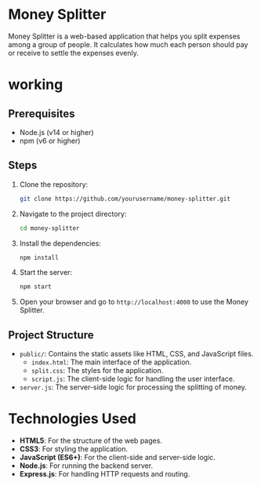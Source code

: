 # Money Splitter
Money Splitter is a web-based application that helps you split expenses among a group of people. It calculates how much each person should pay or receive to settle the expenses evenly.

# working 

## Prerequisites
- Node.js (v14 or higher)
- npm (v6 or higher)

## Steps
1. Clone the repository:
    ```bash
    git clone https://github.com/yourusername/money-splitter.git
    ```
2. Navigate to the project directory:
    ```bash
    cd money-splitter
    ```
3. Install the dependencies:
    ```bash
    npm install
    ```
4. Start the server:
    ```bash
    npm start
    ```
5. Open your browser and go to `http://localhost:4000` to use the Money Splitter.

## Project Structure
- `public/`: Contains the static assets like HTML, CSS, and JavaScript files.
  - `index.html`: The main interface of the application.
  - `split.css`: The styles for the application.
  - `script.js`: The client-side logic for handling the user interface.
- `server.js`: The server-side logic for processing the splitting of money.

# Technologies Used
- **HTML5**: For the structure of the web pages.
- **CSS3**: For styling the application.
- **JavaScript (ES6+)**: For the client-side and server-side logic.
- **Node.js**: For running the backend server.
- **Express.js**: For handling HTTP requests and routing.
